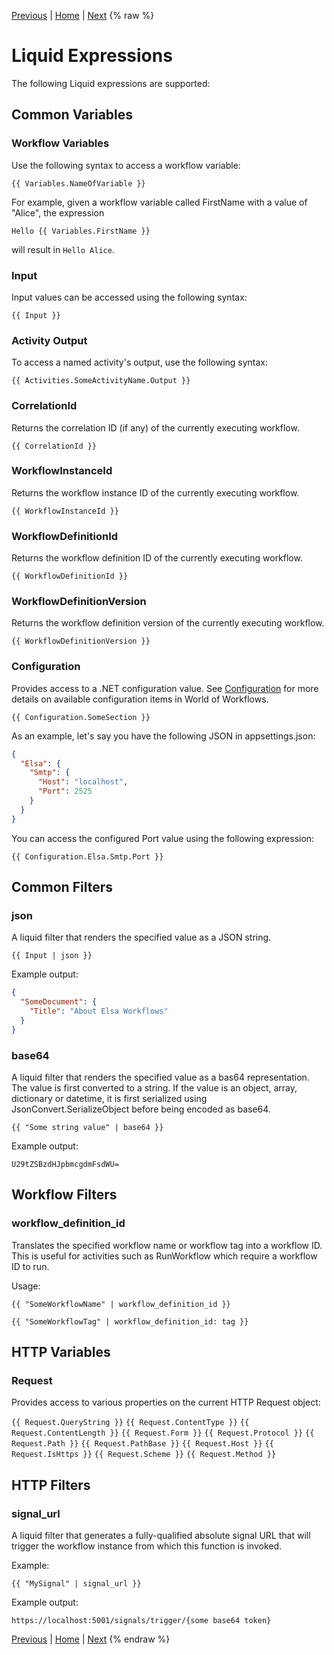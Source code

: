 [Previous](types.md) | [Home](README.md) | [Next](whitespace-control.md)
{% raw %}
# Liquid Expressions

The following Liquid expressions are supported:

## Common Variables

### Workflow Variables
Use the following syntax to access a workflow variable:

```liquid
{{ Variables.NameOfVariable }}
```

For example, given a workflow variable called FirstName with a value of "Alice", the expression
```liquid
Hello {{ Variables.FirstName }}
``` 
will result in ```Hello Alice```.

### Input
Input values can be accessed using the following syntax:

```liquid
{{ Input }}
```

### Activity Output
To access a named activity's output, use the following syntax:

```liquid
{{ Activities.SomeActivityName.Output }}
```

### CorrelationId
Returns the correlation ID (if any) of the currently executing workflow.

```liquid
{{ CorrelationId }}
```

### WorkflowInstanceId
Returns the workflow instance ID of the currently executing workflow.

```liquid
{{ WorkflowInstanceId }}
```

### WorkflowDefinitionId
Returns the workflow definition ID of the currently executing workflow.

```liquid
{{ WorkflowDefinitionId }}
```

### WorkflowDefinitionVersion
Returns the workflow definition version of the currently executing workflow.

```liquid
{{ WorkflowDefinitionVersion }}
```

### Configuration
Provides access to a .NET configuration value. See [Configuration](../../configuration-file.md) for more details on available configuration items in World of Workflows.

```liquid
{{ Configuration.SomeSection }}
```

As an example, let's say you have the following JSON in appsettings.json:

```json
{
  "Elsa": {
    "Smtp": {
      "Host": "localhost",
      "Port": 2525
    }
  }
}
```

You can access the configured Port value using the following expression:

```liquid
{{ Configuration.Elsa.Smtp.Port }}
```

## Common Filters

### json


A liquid filter that renders the specified value as a JSON string.

```liquid
{{ Input | json }}
```

Example output:

```json
{
  "SomeDocument": {
    "Title": "About Elsa Workflows"
  }
}
```

### base64
A liquid filter that renders the specified value as a bas64 representation. The value is first converted to a string. If the value is an object, array, dictionary or datetime, it is first serialized using JsonConvert.SerializeObject before being encoded as base64.

```liquid
{{ "Some string value" | base64 }}
```

Example output:

```U29tZSBzdHJpbmcgdmFsdWU=```

## Workflow Filters

### workflow_definition_id

Translates the specified workflow name or workflow tag into a workflow ID. This is useful for activities such as RunWorkflow which require a workflow ID to run.

Usage:

```liquid
{{ "SomeWorkflowName" | workflow_definition_id }}
```

```liquid
{{ "SomeWorkflowTag" | workflow_definition_id: tag }}
```

## HTTP Variables

### Request
Provides access to various properties on the current HTTP Request object:

```{{ Request.QueryString }}```
```{{ Request.ContentType }}```
```{{ Request.ContentLength }}```
```{{ Request.Form }}```
```{{ Request.Protocol }}```
```{{ Request.Path }}```
```{{ Request.PathBase }}```
```{{ Request.Host }}```
```{{ Request.IsHttps }}```
```{{ Request.Scheme }}```
```{{ Request.Method }}```

## HTTP Filters

### signal_url

A liquid filter that generates a fully-qualified absolute signal URL that will trigger the workflow instance from which this function is invoked.

Example:

```{{ "MySignal" | signal_url }}```

Example output:

```https://localhost:5001/signals/trigger/{some base64 token}```

[Previous](types.md) | [Home](README.md) | [Next](whitespace-control.md)
{% endraw %}